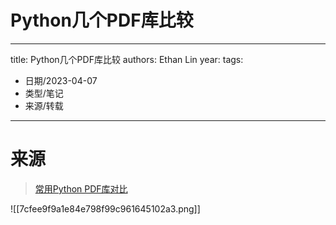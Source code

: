# Python几个PDF库比较


---
title: Python几个PDF库比较
authors: Ethan Lin
year:
tags:
  - 日期/2023-04-07 
  - 类型/笔记 
  - 来源/转载 
---







# 来源

> [常用Python PDF库对比](https://blog.csdn.net/sinat_15136141/article/details/112135649)

![[7cfee9f9a1e84e798f99c961645102a3.png]]